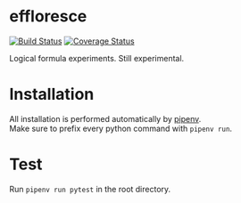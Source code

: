 # effloresce

[![Build Status](https://travis-ci.org/ndrein/effloresce.svg?branch=master)](https://travis-ci.org/ndrein/effloresce)
[![Coverage Status](https://coveralls.io/repos/github/ndrein/effloresce/badge.svg?branch=master)](https://coveralls.io/github/ndrein/effloresce?branch=master)

Logical formula experiments.  Still experimental.


# Installation

All installation is performed automatically by [pipenv](https://docs.pipenv.org/en/latest/).  
Make sure to prefix every python command with `pipenv run`.


# Test

Run `pipenv run pytest` in the root directory.